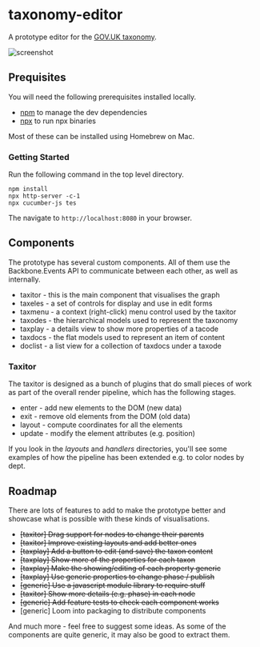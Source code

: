 # taxonomy-editor

A prototype editor for the [GOV.UK taxonomy](https://insidegovuk.blog.gov.uk/2015/11/02/developing-a-subject-based-taxonomy-for-gov-uk/).

![screenshot](https://raw.githubusercontent.com/benthorner/taxonomy-editor/master/screenshot.png)

## Prequisites

You will need the following prerequisites installed locally.

  * [npm](https://www.npmjs.com/) to manage the dev dependencies
  * [npx](https://www.npmjs.com/package/npx) to run npx binaries

Most of these can be installed using Homebrew on Mac.

### Getting Started

Run the following command in the top level directory.

```
npm install
npx http-server -c-1
npx cucumber-js tes
```

The navigate to `http://localhost:8080` in your browser.

## Components

The prototype has several custom components. All of them use the Backbone.Events API to communicate between each other, as well as internally.

  * taxitor - this is the main component that visualises the graph
  * taxeles - a set of controls for display and use in edit forms
  * taxmenu - a context (right-click) menu control used by the taxitor
  * taxodes - the hierarchical models used to represent the taxonomy
  * taxplay - a details view to show more properties of a tacode
  * taxdocs - the flat models used to represent an item of content
  * doclist - a list view for a collection of taxdocs under a taxode

### Taxitor

The taxitor is designed as a bunch of plugins that do small pieces of work as part of the overall render pipeline, which has the following stages.

  * enter - add new elements to the DOM (new data)
  * exit - remove old elements from the DOM (old data)
  * layout - compute coordinates for all the elements
  * update - modify the element attributes (e.g. position)

If you look in the *layouts* and *handlers* directories, you'll see some examples of how the pipeline has been extended e.g. to color nodes by dept.

## Roadmap

There are lots of features to add to make the prototype better and showcase what is possible with these kinds of visualisations.

  * ~~[taxitor] Drag support for nodes to change their parents~~
  * ~~[taxitor] Improve existing layouts and add better ones~~
  * ~~[taxplay] Add a button to edit (and save) the taxon content~~
  * ~~[taxplay] Show more of the properties for each taxon~~
  * ~~[taxplay] Make the showing/editing of each property generic~~
  * ~~[taxplay] Use generic properties to change phase / publish~~
  * ~~[generic] Use a javascript module library to require stuff~~
  * ~~[taxitor] Show more details (e.g. phase) in each node~~
  * ~~[generic] Add feature tests to check each component works~~
  * [generic] Loom into packaging to distribute components

And much more - feel free to suggest some ideas. As some of the components are quite generic, it may also be good to extract them.
